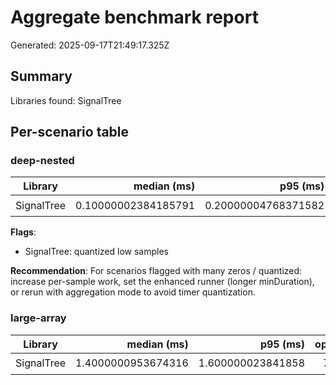 # Aggregate benchmark report
Generated: 2025-09-17T21:49:17.325Z

## Summary
Libraries found: SignalTree

## Per-scenario table
### deep-nested

| Library | median (ms) | p95 (ms) | ops/s | samples | manyZeros | quantized | highVariance | Rank |
|---|---:|---:|---:|---:|---:|---:|---:|---:|
| SignalTree | 0.10000002384185791 | 0.20000004768371582 | 10000 | 100 | no | YES | no | 🏆 |

**Flags**:
- SignalTree: quantized low samples

**Recommendation**: For scenarios flagged with many zeros / quantized: increase per-sample work, set the enhanced runner (longer minDuration), or rerun with aggregation mode to avoid timer quantization.

### large-array

| Library | median (ms) | p95 (ms) | ops/s | samples | manyZeros | quantized | highVariance | Rank |
|---|---:|---:|---:|---:|---:|---:|---:|---:|
| SignalTree | 1.4000000953674316 | 1.600000023841858 | 714 | 100 | no | no | no | 🏆 |
